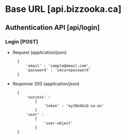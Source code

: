 # Base URL [api.bizzooka.ca]

## Authentication API [api/login]

### Login [POST]

+ Request (application/json)

        {
            'email' : 'sample@email.com',
            'password' : 'securepassword'
        }

+ Response 200 (application/json)

        {
            'success' : 
                { 
                    'token' : 'eyJ0eXAiO-so-on'
                }
            'user' : 
                {
                    'user-object'
                }
        }